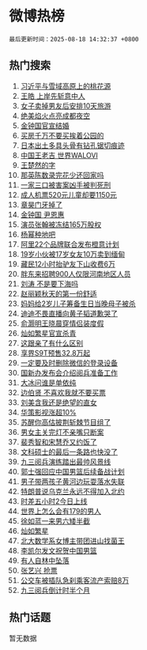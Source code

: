 # 微博热榜

`最后更新时间：2025-08-18 14:32:37 +0800`

## 热门搜索

1. [习近平与雪域高原上的桃花源](https://m.weibo.cn/search?containerid=100103type%3D1%26t%3D10%26q%3D%23%E4%B9%A0%E8%BF%91%E5%B9%B3%E4%B8%8E%E9%9B%AA%E5%9F%9F%E9%AB%98%E5%8E%9F%E4%B8%8A%E7%9A%84%E6%A1%83%E8%8A%B1%E6%BA%90%23&stream_entry_id=51&isnewpage=1&extparam=seat%3D1%26q%3D%2523%25E4%25B9%25A0%25E8%25BF%2591%25E5%25B9%25B3%25E4%25B8%258E%25E9%259B%25AA%25E5%259F%259F%25E9%25AB%2598%25E5%258E%259F%25E4%25B8%258A%25E7%259A%2584%25E6%25A1%2583%25E8%258A%25B1%25E6%25BA%2590%2523%26filter_type%3Drealtimehot%26stream_entry_id%3D51%26pos%3D0%26dgr%3D0%26c_type%3D51%26cate%3D10103%26display_time%3D1755498756%26pre_seqid%3D17554987562650577986139)
1. [王皓 上岸先斩意中人](https://m.weibo.cn/search?containerid=100103type%3D1%26t%3D10%26q%3D%E7%8E%8B%E7%9A%93+%E4%B8%8A%E5%B2%B8%E5%85%88%E6%96%A9%E6%84%8F%E4%B8%AD%E4%BA%BA&stream_entry_id=31&isnewpage=1&extparam=seat%3D1%26flag%3D1%26lcate%3D5001%26realpos%3D1%26band_rank%3D1%26q%3D%25E7%258E%258B%25E7%259A%2593%2520%25E4%25B8%258A%25E5%25B2%25B8%25E5%2585%2588%25E6%2596%25A9%25E6%2584%258F%25E4%25B8%25AD%25E4%25BA%25BA%26filter_type%3Drealtimehot%26c_type%3D31%26pos%3D0%26dgr%3D0%26stream_entry_id%3D31%26cate%3D5001%26display_time%3D1755498756%26pre_seqid%3D17554987562650577986139)
1. [女子卖掉男友后安排10天旅游](https://m.weibo.cn/search?containerid=100103type%3D1%26t%3D10%26q%3D%23%E5%A5%B3%E5%AD%90%E5%8D%96%E6%8E%89%E7%94%B7%E5%8F%8B%E5%90%8E%E5%AE%89%E6%8E%9210%E5%A4%A9%E6%97%85%E6%B8%B8%23&stream_entry_id=31&isnewpage=1&extparam=seat%3D1%26flag%3D2%26lcate%3D5001%26realpos%3D2%26band_rank%3D2%26q%3D%2523%25E5%25A5%25B3%25E5%25AD%2590%25E5%258D%2596%25E6%258E%2589%25E7%2594%25B7%25E5%258F%258B%25E5%2590%258E%25E5%25AE%2589%25E6%258E%259210%25E5%25A4%25A9%25E6%2597%2585%25E6%25B8%25B8%2523%26filter_type%3Drealtimehot%26c_type%3D31%26pos%3D1%26dgr%3D0%26stream_entry_id%3D31%26cate%3D5001%26display_time%3D1755498756%26pre_seqid%3D17554987562650577986139)
1. [绝美焰火点亮成都夜空](https://m.weibo.cn/search?containerid=100103type%3D1%26t%3D10%26q%3D%23%E7%BB%9D%E7%BE%8E%E7%84%B0%E7%81%AB%E7%82%B9%E4%BA%AE%E6%88%90%E9%83%BD%E5%A4%9C%E7%A9%BA%23&stream_entry_id=31&isnewpage=1&extparam=seat%3D1%26flag%3D0%26lcate%3D5001%26realpos%3D3%26band_rank%3D3%26q%3D%2523%25E7%25BB%259D%25E7%25BE%258E%25E7%2584%25B0%25E7%2581%25AB%25E7%2582%25B9%25E4%25BA%25AE%25E6%2588%2590%25E9%2583%25BD%25E5%25A4%259C%25E7%25A9%25BA%2523%26filter_type%3Drealtimehot%26c_type%3D31%26pos%3D2%26dgr%3D0%26stream_entry_id%3D31%26cate%3D5001%26display_time%3D1755498756%26pre_seqid%3D17554987562650577986139)
1. [金钟国官宣结婚](https://m.weibo.cn/search?containerid=100103type%3D1%26t%3D10%26q%3D%23%E9%87%91%E9%92%9F%E5%9B%BD%E5%AE%98%E5%AE%A3%E7%BB%93%E5%A9%9A%23&stream_entry_id=31&isnewpage=1&extparam=seat%3D1%26flag%3D16%26lcate%3D5001%26realpos%3D4%26band_rank%3D4%26q%3D%2523%25E9%2587%2591%25E9%2592%259F%25E5%259B%25BD%25E5%25AE%2598%25E5%25AE%25A3%25E7%25BB%2593%25E5%25A9%259A%2523%26filter_type%3Drealtimehot%26c_type%3D31%26pos%3D3%26dgr%3D0%26stream_entry_id%3D31%26cate%3D5001%26display_time%3D1755498756%26pre_seqid%3D17554987562650577986139)
1. [买房千万不要买挨着公园的](https://m.weibo.cn/search?containerid=100103type%3D1%26t%3D10%26q%3D%E4%B9%B0%E6%88%BF%E5%8D%83%E4%B8%87%E4%B8%8D%E8%A6%81%E4%B9%B0%E6%8C%A8%E7%9D%80%E5%85%AC%E5%9B%AD%E7%9A%84&stream_entry_id=31&isnewpage=1&extparam=seat%3D1%26flag%3D2%26lcate%3D5001%26realpos%3D5%26band_rank%3D5%26q%3D%25E4%25B9%25B0%25E6%2588%25BF%25E5%258D%2583%25E4%25B8%2587%25E4%25B8%258D%25E8%25A6%2581%25E4%25B9%25B0%25E6%258C%25A8%25E7%259D%2580%25E5%2585%25AC%25E5%259B%25AD%25E7%259A%2584%26filter_type%3Drealtimehot%26c_type%3D31%26pos%3D4%26dgr%3D0%26stream_entry_id%3D31%26cate%3D5001%26display_time%3D1755498756%26pre_seqid%3D17554987562650577986139)
1. [日本出土多具头骨有钻孔锯切痕迹](https://m.weibo.cn/search?containerid=100103type%3D1%26t%3D10%26q%3D%23%E6%97%A5%E6%9C%AC%E5%87%BA%E5%9C%9F%E5%A4%9A%E5%85%B7%E5%A4%B4%E9%AA%A8%E6%9C%89%E9%92%BB%E5%AD%94%E9%94%AF%E5%88%87%E7%97%95%E8%BF%B9%23&stream_entry_id=31&isnewpage=1&extparam=seat%3D1%26flag%3D1%26lcate%3D5001%26realpos%3D6%26band_rank%3D6%26q%3D%2523%25E6%2597%25A5%25E6%259C%25AC%25E5%2587%25BA%25E5%259C%259F%25E5%25A4%259A%25E5%2585%25B7%25E5%25A4%25B4%25E9%25AA%25A8%25E6%259C%2589%25E9%2592%25BB%25E5%25AD%2594%25E9%2594%25AF%25E5%2588%2587%25E7%2597%2595%25E8%25BF%25B9%2523%26filter_type%3Drealtimehot%26c_type%3D31%26pos%3D5%26dgr%3D0%26stream_entry_id%3D31%26cate%3D5001%26display_time%3D1755498756%26pre_seqid%3D17554987562650577986139)
1. [中国王老吉 世界WALOVI](https://m.weibo.cn/search?containerid=100103type%3D1%26t%3D296%26q%3D%23%E6%B2%B7%E9%92%B8%E7%BD%94%E5%B4%82%E5%8F%BD%23&hide_search_bar=1&replace_title=+)
1. [王楚然的字](https://m.weibo.cn/search?containerid=100103type%3D1%26t%3D10%26q%3D%23%E7%8E%8B%E6%A5%9A%E7%84%B6%E7%9A%84%E5%AD%97%23&stream_entry_id=31&isnewpage=1&extparam=seat%3D1%26flag%3D1%26lcate%3D5001%26realpos%3D7%26band_rank%3D7%26q%3D%2523%25E7%258E%258B%25E6%25A5%259A%25E7%2584%25B6%25E7%259A%2584%25E5%25AD%2597%2523%26filter_type%3Drealtimehot%26c_type%3D31%26pos%3D7%26dgr%3D0%26stream_entry_id%3D31%26cate%3D5001%26display_time%3D1755498756%26pre_seqid%3D17554987562650577986139)
1. [那英陈数录完花少还回家吗](https://m.weibo.cn/search?containerid=100103type%3D1%26t%3D10%26q%3D%E9%82%A3%E8%8B%B1%E9%99%88%E6%95%B0%E5%BD%95%E5%AE%8C%E8%8A%B1%E5%B0%91%E8%BF%98%E5%9B%9E%E5%AE%B6%E5%90%97&stream_entry_id=31&isnewpage=1&extparam=seat%3D1%26flag%3D1%26lcate%3D5001%26realpos%3D8%26band_rank%3D8%26q%3D%25E9%2582%25A3%25E8%258B%25B1%25E9%2599%2588%25E6%2595%25B0%25E5%25BD%2595%25E5%25AE%258C%25E8%258A%25B1%25E5%25B0%2591%25E8%25BF%2598%25E5%259B%259E%25E5%25AE%25B6%25E5%2590%2597%26filter_type%3Drealtimehot%26c_type%3D31%26pos%3D8%26dgr%3D0%26stream_entry_id%3D31%26cate%3D5001%26display_time%3D1755498756%26pre_seqid%3D17554987562650577986139)
1. [一家三口被害案凶手被判死刑](https://m.weibo.cn/search?containerid=100103type%3D1%26t%3D10%26q%3D%23%E4%B8%80%E5%AE%B6%E4%B8%89%E5%8F%A3%E8%A2%AB%E5%AE%B3%E6%A1%88%E5%87%B6%E6%89%8B%E8%A2%AB%E5%88%A4%E6%AD%BB%E5%88%91%23&stream_entry_id=31&isnewpage=1&extparam=seat%3D1%26flag%3D1%26lcate%3D5001%26realpos%3D9%26band_rank%3D9%26q%3D%2523%25E4%25B8%2580%25E5%25AE%25B6%25E4%25B8%2589%25E5%258F%25A3%25E8%25A2%25AB%25E5%25AE%25B3%25E6%25A1%2588%25E5%2587%25B6%25E6%2589%258B%25E8%25A2%25AB%25E5%2588%25A4%25E6%25AD%25BB%25E5%2588%2591%2523%26filter_type%3Drealtimehot%26c_type%3D31%26pos%3D9%26dgr%3D0%26stream_entry_id%3D31%26cate%3D5001%26display_time%3D1755498756%26pre_seqid%3D17554987562650577986139)
1. [成人机票520元儿童却要1150元](https://m.weibo.cn/search?containerid=100103type%3D1%26t%3D10%26q%3D%23%E6%88%90%E4%BA%BA%E6%9C%BA%E7%A5%A8520%E5%85%83%E5%84%BF%E7%AB%A5%E5%8D%B4%E8%A6%811150%E5%85%83%23&stream_entry_id=31&isnewpage=1&extparam=seat%3D1%26flag%3D0%26lcate%3D5001%26realpos%3D10%26band_rank%3D10%26q%3D%2523%25E6%2588%2590%25E4%25BA%25BA%25E6%259C%25BA%25E7%25A5%25A8520%25E5%2585%2583%25E5%2584%25BF%25E7%25AB%25A5%25E5%258D%25B4%25E8%25A6%25811150%25E5%2585%2583%2523%26filter_type%3Drealtimehot%26c_type%3D31%26pos%3D10%26dgr%3D0%26stream_entry_id%3D31%26cate%3D5001%26display_time%3D1755498756%26pre_seqid%3D17554987562650577986139)
1. [章昊门牙掉了](https://m.weibo.cn/search?containerid=100103type%3D1%26t%3D10%26q%3D%23%E7%AB%A0%E6%98%8A%E9%97%A8%E7%89%99%E6%8E%89%E4%BA%86%23&stream_entry_id=31&isnewpage=1&extparam=seat%3D1%26flag%3D1%26lcate%3D5001%26realpos%3D11%26band_rank%3D11%26q%3D%2523%25E7%25AB%25A0%25E6%2598%258A%25E9%2597%25A8%25E7%2589%2599%25E6%258E%2589%25E4%25BA%2586%2523%26filter_type%3Drealtimehot%26c_type%3D31%26pos%3D11%26dgr%3D0%26stream_entry_id%3D31%26cate%3D5001%26display_time%3D1755498756%26pre_seqid%3D17554987562650577986139)
1. [金钟国 尹恩惠](https://m.weibo.cn/search?containerid=100103type%3D1%26t%3D10%26q%3D%E9%87%91%E9%92%9F%E5%9B%BD+%E5%B0%B9%E6%81%A9%E6%83%A0&stream_entry_id=31&isnewpage=1&extparam=seat%3D1%26flag%3D1%26lcate%3D5001%26realpos%3D12%26band_rank%3D12%26q%3D%25E9%2587%2591%25E9%2592%259F%25E5%259B%25BD%2520%25E5%25B0%25B9%25E6%2581%25A9%25E6%2583%25A0%26filter_type%3Drealtimehot%26c_type%3D31%26pos%3D12%26dgr%3D0%26stream_entry_id%3D31%26cate%3D5001%26display_time%3D1755498756%26pre_seqid%3D17554987562650577986139)
1. [演员张翰被冻结165万股权](https://m.weibo.cn/search?containerid=100103type%3D1%26t%3D10%26q%3D%23%E6%BC%94%E5%91%98%E5%BC%A0%E7%BF%B0%E8%A2%AB%E5%86%BB%E7%BB%93165%E4%B8%87%E8%82%A1%E6%9D%83%23&stream_entry_id=31&isnewpage=1&extparam=seat%3D1%26flag%3D2%26lcate%3D5001%26realpos%3D13%26band_rank%3D13%26q%3D%2523%25E6%25BC%2594%25E5%2591%2598%25E5%25BC%25A0%25E7%25BF%25B0%25E8%25A2%25AB%25E5%2586%25BB%25E7%25BB%2593165%25E4%25B8%2587%25E8%2582%25A1%25E6%259D%2583%2523%26filter_type%3Drealtimehot%26c_type%3D31%26pos%3D13%26dgr%3D0%26stream_entry_id%3D31%26cate%3D5001%26display_time%3D1755498756%26pre_seqid%3D17554987562650577986139)
1. [杨幂种地吧](https://m.weibo.cn/search?containerid=100103type%3D1%26t%3D10%26q%3D%23%E6%9D%A8%E5%B9%82%E7%A7%8D%E5%9C%B0%E5%90%A7%23&stream_entry_id=31&isnewpage=1&extparam=seat%3D1%26flag%3D0%26lcate%3D5001%26realpos%3D14%26band_rank%3D14%26q%3D%2523%25E6%259D%25A8%25E5%25B9%2582%25E7%25A7%258D%25E5%259C%25B0%25E5%2590%25A7%2523%26filter_type%3Drealtimehot%26c_type%3D31%26pos%3D14%26dgr%3D0%26stream_entry_id%3D31%26cate%3D5001%26display_time%3D1755498756%26pre_seqid%3D17554987562650577986139)
1. [阿里22个品牌联合发布橙意计划](https://m.weibo.cn/search?containerid=100103type%3D1%26t%3D10%26q%3D%23%E9%98%BF%E9%87%8C22%E4%B8%AA%E5%93%81%E7%89%8C%E8%81%94%E5%90%88%E5%8F%91%E5%B8%83%E6%A9%99%E6%84%8F%E8%AE%A1%E5%88%92%23&stream_entry_id=31&isnewpage=1&extparam=seat%3D1%26flag%3D1%26lcate%3D5001%26realpos%3D15%26band_rank%3D15%26q%3D%2523%25E9%2598%25BF%25E9%2587%258C22%25E4%25B8%25AA%25E5%2593%2581%25E7%2589%258C%25E8%2581%2594%25E5%2590%2588%25E5%258F%2591%25E5%25B8%2583%25E6%25A9%2599%25E6%2584%258F%25E8%25AE%25A1%25E5%2588%2592%2523%26adid%3D297264%26filter_type%3Drealtimehot%26c_type%3D31%26pos%3D15%26dgr%3D0%26stream_entry_id%3D31%26cate%3D5001%26display_time%3D1755498756%26pre_seqid%3D17554987562650577986139)
1. [19岁小伙被17岁女友10万卖到缅甸](https://m.weibo.cn/search?containerid=100103type%3D1%26t%3D10%26q%3D%2319%E5%B2%81%E5%B0%8F%E4%BC%99%E8%A2%AB17%E5%B2%81%E5%A5%B3%E5%8F%8B10%E4%B8%87%E5%8D%96%E5%88%B0%E7%BC%85%E7%94%B8%23&stream_entry_id=31&isnewpage=1&extparam=seat%3D1%26flag%3D0%26lcate%3D5001%26realpos%3D16%26band_rank%3D16%26q%3D%252319%25E5%25B2%2581%25E5%25B0%258F%25E4%25BC%2599%25E8%25A2%25AB17%25E5%25B2%2581%25E5%25A5%25B3%25E5%258F%258B10%25E4%25B8%2587%25E5%258D%2596%25E5%2588%25B0%25E7%25BC%2585%25E7%2594%25B8%2523%26filter_type%3Drealtimehot%26c_type%3D31%26pos%3D16%26dgr%3D0%26stream_entry_id%3D31%26cate%3D5001%26display_time%3D1755498756%26pre_seqid%3D17554987562650577986139)
1. [藏民12小时抬驴友下山收费6万](https://m.weibo.cn/search?containerid=100103type%3D1%26t%3D10%26q%3D%E8%97%8F%E6%B0%9112%E5%B0%8F%E6%97%B6%E6%8A%AC%E9%A9%B4%E5%8F%8B%E4%B8%8B%E5%B1%B1%E6%94%B6%E8%B4%B96%E4%B8%87&stream_entry_id=31&isnewpage=1&extparam=seat%3D1%26flag%3D0%26lcate%3D5001%26realpos%3D17%26band_rank%3D17%26q%3D%25E8%2597%258F%25E6%25B0%259112%25E5%25B0%258F%25E6%2597%25B6%25E6%258A%25AC%25E9%25A9%25B4%25E5%258F%258B%25E4%25B8%258B%25E5%25B1%25B1%25E6%2594%25B6%25E8%25B4%25B96%25E4%25B8%2587%26filter_type%3Drealtimehot%26c_type%3D31%26pos%3D17%26dgr%3D0%26stream_entry_id%3D31%26cate%3D5001%26display_time%3D1755498756%26pre_seqid%3D17554987562650577986139)
1. [胖东来招聘900人仅限河南地区人员](https://m.weibo.cn/search?containerid=100103type%3D1%26t%3D10%26q%3D%23%E8%83%96%E4%B8%9C%E6%9D%A5%E6%8B%9B%E8%81%98900%E4%BA%BA%E4%BB%85%E9%99%90%E6%B2%B3%E5%8D%97%E5%9C%B0%E5%8C%BA%E4%BA%BA%E5%91%98%23&stream_entry_id=31&isnewpage=1&extparam=seat%3D1%26flag%3D0%26lcate%3D5001%26realpos%3D18%26band_rank%3D18%26q%3D%2523%25E8%2583%2596%25E4%25B8%259C%25E6%259D%25A5%25E6%258B%259B%25E8%2581%2598900%25E4%25BA%25BA%25E4%25BB%2585%25E9%2599%2590%25E6%25B2%25B3%25E5%258D%2597%25E5%259C%25B0%25E5%258C%25BA%25E4%25BA%25BA%25E5%2591%2598%2523%26filter_type%3Drealtimehot%26c_type%3D31%26pos%3D18%26dgr%3D0%26stream_entry_id%3D31%26cate%3D5001%26display_time%3D1755498756%26pre_seqid%3D17554987562650577986139)
1. [刘涛 不是要下海吗](https://m.weibo.cn/search?containerid=100103type%3D1%26t%3D10%26q%3D%E5%88%98%E6%B6%9B+%E4%B8%8D%E6%98%AF%E8%A6%81%E4%B8%8B%E6%B5%B7%E5%90%97&stream_entry_id=31&isnewpage=1&extparam=seat%3D1%26flag%3D2%26lcate%3D5001%26realpos%3D19%26band_rank%3D19%26q%3D%25E5%2588%2598%25E6%25B6%259B%2520%25E4%25B8%258D%25E6%2598%25AF%25E8%25A6%2581%25E4%25B8%258B%25E6%25B5%25B7%25E5%2590%2597%26filter_type%3Drealtimehot%26c_type%3D31%26pos%3D19%26dgr%3D0%26stream_entry_id%3D31%26cate%3D5001%26display_time%3D1755498756%26pre_seqid%3D17554987562650577986139)
1. [赵丽颖秋天的第一份舒适](https://m.weibo.cn/search?containerid=100103type%3D1%26t%3D10%26q%3D%23%E8%B5%B5%E4%B8%BD%E9%A2%96%E7%A7%8B%E5%A4%A9%E7%9A%84%E7%AC%AC%E4%B8%80%E4%BB%BD%E8%88%92%E9%80%82%23&stream_entry_id=31&isnewpage=1&extparam=seat%3D1%26flag%3D1%26lcate%3D5001%26realpos%3D20%26band_rank%3D20%26q%3D%2523%25E8%25B5%25B5%25E4%25B8%25BD%25E9%25A2%2596%25E7%25A7%258B%25E5%25A4%25A9%25E7%259A%2584%25E7%25AC%25AC%25E4%25B8%2580%25E4%25BB%25BD%25E8%2588%2592%25E9%2580%2582%2523%26filter_type%3Drealtimehot%26c_type%3D31%26pos%3D20%26dgr%3D0%26stream_entry_id%3D31%26cate%3D5001%26display_time%3D1755498756%26pre_seqid%3D17554987562650577986139)
1. [妈妈给2岁儿子筹备生日当晚母子被杀](https://m.weibo.cn/search?containerid=100103type%3D1%26t%3D10%26q%3D%23%E5%A6%88%E5%A6%88%E7%BB%992%E5%B2%81%E5%84%BF%E5%AD%90%E7%AD%B9%E5%A4%87%E7%94%9F%E6%97%A5%E5%BD%93%E6%99%9A%E6%AF%8D%E5%AD%90%E8%A2%AB%E6%9D%80%23&stream_entry_id=31&isnewpage=1&extparam=seat%3D1%26flag%3D0%26lcate%3D5001%26realpos%3D21%26band_rank%3D21%26q%3D%2523%25E5%25A6%2588%25E5%25A6%2588%25E7%25BB%25992%25E5%25B2%2581%25E5%2584%25BF%25E5%25AD%2590%25E7%25AD%25B9%25E5%25A4%2587%25E7%2594%259F%25E6%2597%25A5%25E5%25BD%2593%25E6%2599%259A%25E6%25AF%258D%25E5%25AD%2590%25E8%25A2%25AB%25E6%259D%2580%2523%26filter_type%3Drealtimehot%26c_type%3D31%26pos%3D21%26dgr%3D0%26stream_entry_id%3D31%26cate%3D5001%26display_time%3D1755498756%26pre_seqid%3D17554987562650577986139)
1. [迪迪不畏直播向黄子韬道歉哭了](https://m.weibo.cn/search?containerid=100103type%3D1%26t%3D10%26q%3D%E8%BF%AA%E8%BF%AA%E4%B8%8D%E7%95%8F%E7%9B%B4%E6%92%AD%E5%90%91%E9%BB%84%E5%AD%90%E9%9F%AC%E9%81%93%E6%AD%89%E5%93%AD%E4%BA%86&stream_entry_id=31&isnewpage=1&extparam=seat%3D1%26flag%3D0%26lcate%3D5001%26realpos%3D22%26band_rank%3D22%26q%3D%25E8%25BF%25AA%25E8%25BF%25AA%25E4%25B8%258D%25E7%2595%258F%25E7%259B%25B4%25E6%2592%25AD%25E5%2590%2591%25E9%25BB%2584%25E5%25AD%2590%25E9%259F%25AC%25E9%2581%2593%25E6%25AD%2589%25E5%2593%25AD%25E4%25BA%2586%26filter_type%3Drealtimehot%26c_type%3D31%26pos%3D22%26dgr%3D0%26stream_entry_id%3D31%26cate%3D5001%26display_time%3D1755498756%26pre_seqid%3D17554987562650577986139)
1. [俞灏明王晓晨穿情侣装度假](https://m.weibo.cn/search?containerid=100103type%3D1%26t%3D10%26q%3D%23%E4%BF%9E%E7%81%8F%E6%98%8E%E7%8E%8B%E6%99%93%E6%99%A8%E7%A9%BF%E6%83%85%E4%BE%A3%E8%A3%85%E5%BA%A6%E5%81%87%23&stream_entry_id=31&isnewpage=1&extparam=seat%3D1%26flag%3D1%26lcate%3D5001%26realpos%3D23%26band_rank%3D23%26q%3D%2523%25E4%25BF%259E%25E7%2581%258F%25E6%2598%258E%25E7%258E%258B%25E6%2599%2593%25E6%2599%25A8%25E7%25A9%25BF%25E6%2583%2585%25E4%25BE%25A3%25E8%25A3%2585%25E5%25BA%25A6%25E5%2581%2587%2523%26filter_type%3Drealtimehot%26c_type%3D31%26pos%3D23%26dgr%3D0%26stream_entry_id%3D31%26cate%3D5001%26display_time%3D1755498756%26pre_seqid%3D17554987562650577986139)
1. [灿如繁星官宣杀青](https://m.weibo.cn/search?containerid=100103type%3D1%26t%3D10%26q%3D%23%E7%81%BF%E5%A6%82%E7%B9%81%E6%98%9F%E5%AE%98%E5%AE%A3%E6%9D%80%E9%9D%92%23&stream_entry_id=31&isnewpage=1&extparam=seat%3D1%26flag%3D1%26lcate%3D5001%26realpos%3D24%26band_rank%3D24%26q%3D%2523%25E7%2581%25BF%25E5%25A6%2582%25E7%25B9%2581%25E6%2598%259F%25E5%25AE%2598%25E5%25AE%25A3%25E6%259D%2580%25E9%259D%2592%2523%26filter_type%3Drealtimehot%26c_type%3D31%26pos%3D24%26dgr%3D0%26stream_entry_id%3D31%26cate%3D5001%26display_time%3D1755498756%26pre_seqid%3D17554987562650577986139)
1. [这跟亲了有什么区别](https://m.weibo.cn/search?containerid=100103type%3D1%26t%3D10%26q%3D%E8%BF%99%E8%B7%9F%E4%BA%B2%E4%BA%86%E6%9C%89%E4%BB%80%E4%B9%88%E5%8C%BA%E5%88%AB&stream_entry_id=31&isnewpage=1&extparam=seat%3D1%26flag%3D1%26lcate%3D5001%26realpos%3D25%26band_rank%3D25%26q%3D%25E8%25BF%2599%25E8%25B7%259F%25E4%25BA%25B2%25E4%25BA%2586%25E6%259C%2589%25E4%25BB%2580%25E4%25B9%2588%25E5%258C%25BA%25E5%2588%25AB%26filter_type%3Drealtimehot%26c_type%3D31%26pos%3D25%26dgr%3D0%26stream_entry_id%3D31%26cate%3D5001%26display_time%3D1755498756%26pre_seqid%3D17554987562650577986139)
1. [享界S9T预售32.8万起](https://m.weibo.cn/search?containerid=100103type%3D1%26t%3D10%26q%3D%23%E4%BA%AB%E7%95%8CS9T%E9%A2%84%E5%94%AE32.8%E4%B8%87%E8%B5%B7%23&stream_entry_id=31&isnewpage=1&extparam=seat%3D1%26flag%3D1%26lcate%3D5001%26realpos%3D26%26band_rank%3D26%26q%3D%2523%25E4%25BA%25AB%25E7%2595%258CS9T%25E9%25A2%2584%25E5%2594%25AE32.8%25E4%25B8%2587%25E8%25B5%25B7%2523%26filter_type%3Drealtimehot%26c_type%3D31%26pos%3D26%26dgr%3D0%26stream_entry_id%3D31%26cate%3D5001%26display_time%3D1755498756%26pre_seqid%3D17554987562650577986139)
1. [一定要及时删除微信的登录设备](https://m.weibo.cn/search?containerid=100103type%3D1%26t%3D10%26q%3D%E4%B8%80%E5%AE%9A%E8%A6%81%E5%8F%8A%E6%97%B6%E5%88%A0%E9%99%A4%E5%BE%AE%E4%BF%A1%E7%9A%84%E7%99%BB%E5%BD%95%E8%AE%BE%E5%A4%87&stream_entry_id=31&isnewpage=1&extparam=seat%3D1%26flag%3D0%26lcate%3D5001%26realpos%3D27%26band_rank%3D27%26q%3D%25E4%25B8%2580%25E5%25AE%259A%25E8%25A6%2581%25E5%258F%258A%25E6%2597%25B6%25E5%2588%25A0%25E9%2599%25A4%25E5%25BE%25AE%25E4%25BF%25A1%25E7%259A%2584%25E7%2599%25BB%25E5%25BD%2595%25E8%25AE%25BE%25E5%25A4%2587%26filter_type%3Drealtimehot%26c_type%3D31%26pos%3D27%26dgr%3D0%26stream_entry_id%3D31%26cate%3D5001%26display_time%3D1755498756%26pre_seqid%3D17554987562650577986139)
1. [国新办发布会介绍阅兵准备工作](https://m.weibo.cn/search?containerid=100103type%3D1%26t%3D10%26q%3D%23%E5%9B%BD%E6%96%B0%E5%8A%9E%E5%8F%91%E5%B8%83%E4%BC%9A%E4%BB%8B%E7%BB%8D%E9%98%85%E5%85%B5%E5%87%86%E5%A4%87%E5%B7%A5%E4%BD%9C%23&stream_entry_id=31&isnewpage=1&extparam=seat%3D1%26flag%3D1%26lcate%3D5001%26realpos%3D28%26band_rank%3D28%26q%3D%2523%25E5%259B%25BD%25E6%2596%25B0%25E5%258A%259E%25E5%258F%2591%25E5%25B8%2583%25E4%25BC%259A%25E4%25BB%258B%25E7%25BB%258D%25E9%2598%2585%25E5%2585%25B5%25E5%2587%2586%25E5%25A4%2587%25E5%25B7%25A5%25E4%25BD%259C%2523%26filter_type%3Drealtimehot%26c_type%3D31%26pos%3D28%26dgr%3D0%26stream_entry_id%3D31%26cate%3D5001%26display_time%3D1755498756%26pre_seqid%3D17554987562650577986139)
1. [大冰问谁是单依纯](https://m.weibo.cn/search?containerid=100103type%3D1%26t%3D10%26q%3D%E5%A4%A7%E5%86%B0%E9%97%AE%E8%B0%81%E6%98%AF%E5%8D%95%E4%BE%9D%E7%BA%AF&stream_entry_id=31&isnewpage=1&extparam=seat%3D1%26flag%3D0%26lcate%3D5001%26realpos%3D29%26band_rank%3D29%26q%3D%25E5%25A4%25A7%25E5%2586%25B0%25E9%2597%25AE%25E8%25B0%2581%25E6%2598%25AF%25E5%258D%2595%25E4%25BE%259D%25E7%25BA%25AF%26filter_type%3Drealtimehot%26c_type%3D31%26pos%3D29%26dgr%3D0%26stream_entry_id%3D31%26cate%3D5001%26display_time%3D1755498756%26pre_seqid%3D17554987562650577986139)
1. [边伯贤 不喜欢我就不要买票](https://m.weibo.cn/search?containerid=100103type%3D1%26t%3D10%26q%3D%E8%BE%B9%E4%BC%AF%E8%B4%A4+%E4%B8%8D%E5%96%9C%E6%AC%A2%E6%88%91%E5%B0%B1%E4%B8%8D%E8%A6%81%E4%B9%B0%E7%A5%A8&stream_entry_id=31&isnewpage=1&extparam=seat%3D1%26flag%3D1%26lcate%3D5001%26realpos%3D30%26band_rank%3D30%26q%3D%25E8%25BE%25B9%25E4%25BC%25AF%25E8%25B4%25A4%2520%25E4%25B8%258D%25E5%2596%259C%25E6%25AC%25A2%25E6%2588%2591%25E5%25B0%25B1%25E4%25B8%258D%25E8%25A6%2581%25E4%25B9%25B0%25E7%25A5%25A8%26filter_type%3Drealtimehot%26c_type%3D31%26pos%3D30%26dgr%3D0%26stream_entry_id%3D31%26cate%3D5001%26display_time%3D1755498756%26pre_seqid%3D17554987562650577986139)
1. [刘美含我还是绝望的直女](https://m.weibo.cn/search?containerid=100103type%3D1%26t%3D10%26q%3D%23%E5%88%98%E7%BE%8E%E5%90%AB%E6%88%91%E8%BF%98%E6%98%AF%E7%BB%9D%E6%9C%9B%E7%9A%84%E7%9B%B4%E5%A5%B3%23&stream_entry_id=31&isnewpage=1&extparam=seat%3D1%26flag%3D1%26lcate%3D5001%26realpos%3D31%26band_rank%3D31%26q%3D%2523%25E5%2588%2598%25E7%25BE%258E%25E5%2590%25AB%25E6%2588%2591%25E8%25BF%2598%25E6%2598%25AF%25E7%25BB%259D%25E6%259C%259B%25E7%259A%2584%25E7%259B%25B4%25E5%25A5%25B3%2523%26filter_type%3Drealtimehot%26c_type%3D31%26pos%3D31%26dgr%3D0%26stream_entry_id%3D31%26cate%3D5001%26display_time%3D1755498756%26pre_seqid%3D17554987562650577986139)
1. [华策影视涨超10%](https://m.weibo.cn/search?containerid=100103type%3D1%26t%3D10%26q%3D%23%E5%8D%8E%E7%AD%96%E5%BD%B1%E8%A7%86%E6%B6%A8%E8%B6%8510%25%23&stream_entry_id=31&isnewpage=1&extparam=seat%3D1%26flag%3D1%26lcate%3D5001%26realpos%3D32%26band_rank%3D32%26q%3D%2523%25E5%258D%258E%25E7%25AD%2596%25E5%25BD%25B1%25E8%25A7%2586%25E6%25B6%25A8%25E8%25B6%258510%2525%2523%26filter_type%3Drealtimehot%26c_type%3D31%26pos%3D32%26dgr%3D0%26stream_entry_id%3D31%26cate%3D5001%26display_time%3D1755498756%26pre_seqid%3D17554987562650577986139)
1. [苏醒你高估披荆斩棘节目组了](https://m.weibo.cn/search?containerid=100103type%3D1%26t%3D10%26q%3D%E8%8B%8F%E9%86%92%E4%BD%A0%E9%AB%98%E4%BC%B0%E6%8A%AB%E8%8D%86%E6%96%A9%E6%A3%98%E8%8A%82%E7%9B%AE%E7%BB%84%E4%BA%86&stream_entry_id=31&isnewpage=1&extparam=seat%3D1%26flag%3D1%26lcate%3D5001%26realpos%3D33%26band_rank%3D33%26q%3D%25E8%258B%258F%25E9%2586%2592%25E4%25BD%25A0%25E9%25AB%2598%25E4%25BC%25B0%25E6%258A%25AB%25E8%258D%2586%25E6%2596%25A9%25E6%25A3%2598%25E8%258A%2582%25E7%259B%25AE%25E7%25BB%2584%25E4%25BA%2586%26filter_type%3Drealtimehot%26c_type%3D31%26pos%3D33%26dgr%3D0%26stream_entry_id%3D31%26cate%3D5001%26display_time%3D1755498756%26pre_seqid%3D17554987562650577986139)
1. [男女主关完灯不亲嘴只断案](https://m.weibo.cn/search?containerid=100103type%3D1%26t%3D10%26q%3D%E7%94%B7%E5%A5%B3%E4%B8%BB%E5%85%B3%E5%AE%8C%E7%81%AF%E4%B8%8D%E4%BA%B2%E5%98%B4%E5%8F%AA%E6%96%AD%E6%A1%88&stream_entry_id=31&isnewpage=1&extparam=seat%3D1%26flag%3D1%26lcate%3D5001%26realpos%3D34%26band_rank%3D34%26q%3D%25E7%2594%25B7%25E5%25A5%25B3%25E4%25B8%25BB%25E5%2585%25B3%25E5%25AE%258C%25E7%2581%25AF%25E4%25B8%258D%25E4%25BA%25B2%25E5%2598%25B4%25E5%258F%25AA%25E6%2596%25AD%25E6%25A1%2588%26filter_type%3Drealtimehot%26c_type%3D31%26pos%3D34%26dgr%3D0%26stream_entry_id%3D31%26cate%3D5001%26display_time%3D1755498756%26pre_seqid%3D17554987562650577986139)
1. [裴秀智和宋慧乔又约饭了](https://m.weibo.cn/search?containerid=100103type%3D1%26t%3D10%26q%3D%23%E8%A3%B4%E7%A7%80%E6%99%BA%E5%92%8C%E5%AE%8B%E6%85%A7%E4%B9%94%E5%8F%88%E7%BA%A6%E9%A5%AD%E4%BA%86%23&stream_entry_id=31&isnewpage=1&extparam=seat%3D1%26flag%3D1%26lcate%3D5001%26realpos%3D35%26band_rank%3D35%26q%3D%2523%25E8%25A3%25B4%25E7%25A7%2580%25E6%2599%25BA%25E5%2592%258C%25E5%25AE%258B%25E6%2585%25A7%25E4%25B9%2594%25E5%258F%2588%25E7%25BA%25A6%25E9%25A5%25AD%25E4%25BA%2586%2523%26filter_type%3Drealtimehot%26c_type%3D31%26pos%3D35%26dgr%3D0%26stream_entry_id%3D31%26cate%3D5001%26display_time%3D1755498756%26pre_seqid%3D17554987562650577986139)
1. [文科硕士的最后一条路也快没了](https://m.weibo.cn/search?containerid=100103type%3D1%26t%3D10%26q%3D%23%E6%96%87%E7%A7%91%E7%A1%95%E5%A3%AB%E7%9A%84%E6%9C%80%E5%90%8E%E4%B8%80%E6%9D%A1%E8%B7%AF%E4%B9%9F%E5%BF%AB%E6%B2%A1%E4%BA%86%23&stream_entry_id=31&isnewpage=1&extparam=seat%3D1%26flag%3D0%26lcate%3D5001%26realpos%3D36%26band_rank%3D36%26q%3D%2523%25E6%2596%2587%25E7%25A7%2591%25E7%25A1%2595%25E5%25A3%25AB%25E7%259A%2584%25E6%259C%2580%25E5%2590%258E%25E4%25B8%2580%25E6%259D%25A1%25E8%25B7%25AF%25E4%25B9%259F%25E5%25BF%25AB%25E6%25B2%25A1%25E4%25BA%2586%2523%26filter_type%3Drealtimehot%26c_type%3D31%26pos%3D36%26dgr%3D0%26stream_entry_id%3D31%26cate%3D5001%26display_time%3D1755498756%26pre_seqid%3D17554987562650577986139)
1. [九三阅兵演练踏出最帅风景线](https://m.weibo.cn/search?containerid=100103type%3D1%26t%3D10%26q%3D%23%E4%B9%9D%E4%B8%89%E9%98%85%E5%85%B5%E6%BC%94%E7%BB%83%E8%B8%8F%E5%87%BA%E6%9C%80%E5%B8%85%E9%A3%8E%E6%99%AF%E7%BA%BF%23&stream_entry_id=31&isnewpage=1&extparam=seat%3D1%26flag%3D1%26lcate%3D5001%26realpos%3D37%26band_rank%3D37%26q%3D%2523%25E4%25B9%259D%25E4%25B8%2589%25E9%2598%2585%25E5%2585%25B5%25E6%25BC%2594%25E7%25BB%2583%25E8%25B8%258F%25E5%2587%25BA%25E6%259C%2580%25E5%25B8%2585%25E9%25A3%258E%25E6%2599%25AF%25E7%25BA%25BF%2523%26filter_type%3Drealtimehot%26c_type%3D31%26pos%3D37%26dgr%3D0%26stream_entry_id%3D31%26cate%3D5001%26display_time%3D1755498756%26pre_seqid%3D17554987562650577986139)
1. [郭士强回应中国男篮后续备战计划](https://m.weibo.cn/search?containerid=100103type%3D1%26t%3D10%26q%3D%23%E9%83%AD%E5%A3%AB%E5%BC%BA%E5%9B%9E%E5%BA%94%E4%B8%AD%E5%9B%BD%E7%94%B7%E7%AF%AE%E5%90%8E%E7%BB%AD%E5%A4%87%E6%88%98%E8%AE%A1%E5%88%92%23&stream_entry_id=31&isnewpage=1&extparam=seat%3D1%26flag%3D1%26lcate%3D5001%26realpos%3D38%26band_rank%3D38%26q%3D%2523%25E9%2583%25AD%25E5%25A3%25AB%25E5%25BC%25BA%25E5%259B%259E%25E5%25BA%2594%25E4%25B8%25AD%25E5%259B%25BD%25E7%2594%25B7%25E7%25AF%25AE%25E5%2590%258E%25E7%25BB%25AD%25E5%25A4%2587%25E6%2588%2598%25E8%25AE%25A1%25E5%2588%2592%2523%26filter_type%3Drealtimehot%26c_type%3D31%26pos%3D38%26dgr%3D0%26stream_entry_id%3D31%26cate%3D5001%26display_time%3D1755498756%26pre_seqid%3D17554987562650577986139)
1. [男子带两孩子黄河边玩耍落水失联](https://m.weibo.cn/search?containerid=100103type%3D1%26t%3D10%26q%3D%23%E7%94%B7%E5%AD%90%E5%B8%A6%E4%B8%A4%E5%AD%A9%E5%AD%90%E9%BB%84%E6%B2%B3%E8%BE%B9%E7%8E%A9%E8%80%8D%E8%90%BD%E6%B0%B4%E5%A4%B1%E8%81%94%23&stream_entry_id=31&isnewpage=1&extparam=seat%3D1%26flag%3D1%26lcate%3D5001%26realpos%3D39%26band_rank%3D39%26q%3D%2523%25E7%2594%25B7%25E5%25AD%2590%25E5%25B8%25A6%25E4%25B8%25A4%25E5%25AD%25A9%25E5%25AD%2590%25E9%25BB%2584%25E6%25B2%25B3%25E8%25BE%25B9%25E7%258E%25A9%25E8%2580%258D%25E8%2590%25BD%25E6%25B0%25B4%25E5%25A4%25B1%25E8%2581%2594%2523%26filter_type%3Drealtimehot%26c_type%3D31%26pos%3D39%26dgr%3D0%26stream_entry_id%3D31%26cate%3D5001%26display_time%3D1755498756%26pre_seqid%3D17554987562650577986139)
1. [特朗普说乌克兰永远不得加入北约](https://m.weibo.cn/search?containerid=100103type%3D1%26t%3D10%26q%3D%23%E7%89%B9%E6%9C%97%E6%99%AE%E8%AF%B4%E4%B9%8C%E5%85%8B%E5%85%B0%E6%B0%B8%E8%BF%9C%E4%B8%8D%E5%BE%97%E5%8A%A0%E5%85%A5%E5%8C%97%E7%BA%A6%23&stream_entry_id=31&isnewpage=1&extparam=seat%3D1%26flag%3D1%26lcate%3D5001%26realpos%3D40%26band_rank%3D40%26q%3D%2523%25E7%2589%25B9%25E6%259C%2597%25E6%2599%25AE%25E8%25AF%25B4%25E4%25B9%258C%25E5%2585%258B%25E5%2585%25B0%25E6%25B0%25B8%25E8%25BF%259C%25E4%25B8%258D%25E5%25BE%2597%25E5%258A%25A0%25E5%2585%25A5%25E5%258C%2597%25E7%25BA%25A6%2523%26filter_type%3Drealtimehot%26c_type%3D31%26pos%3D40%26dgr%3D0%26stream_entry_id%3D31%26cate%3D5001%26display_time%3D1755498756%26pre_seqid%3D17554987562650577986139)
1. [时差五小时2今日上线](https://m.weibo.cn/search?containerid=100103type%3D1%26t%3D10%26q%3D%23%E6%97%B6%E5%B7%AE%E4%BA%94%E5%B0%8F%E6%97%B62%E4%BB%8A%E6%97%A5%E4%B8%8A%E7%BA%BF%23&stream_entry_id=31&isnewpage=1&extparam=seat%3D1%26flag%3D1%26lcate%3D5001%26realpos%3D41%26band_rank%3D41%26q%3D%2523%25E6%2597%25B6%25E5%25B7%25AE%25E4%25BA%2594%25E5%25B0%258F%25E6%2597%25B62%25E4%25BB%258A%25E6%2597%25A5%25E4%25B8%258A%25E7%25BA%25BF%2523%26filter_type%3Drealtimehot%26c_type%3D31%26pos%3D41%26dgr%3D0%26stream_entry_id%3D31%26cate%3D5001%26display_time%3D1755498756%26pre_seqid%3D17554987562650577986139)
1. [世界上怎么会有179的男人](https://m.weibo.cn/search?containerid=100103type%3D1%26t%3D10%26q%3D%E4%B8%96%E7%95%8C%E4%B8%8A%E6%80%8E%E4%B9%88%E4%BC%9A%E6%9C%89179%E7%9A%84%E7%94%B7%E4%BA%BA&stream_entry_id=31&isnewpage=1&extparam=seat%3D1%26flag%3D0%26lcate%3D5001%26realpos%3D42%26band_rank%3D42%26q%3D%25E4%25B8%2596%25E7%2595%258C%25E4%25B8%258A%25E6%2580%258E%25E4%25B9%2588%25E4%25BC%259A%25E6%259C%2589179%25E7%259A%2584%25E7%2594%25B7%25E4%25BA%25BA%26filter_type%3Drealtimehot%26c_type%3D31%26pos%3D42%26dgr%3D0%26stream_entry_id%3D31%26cate%3D5001%26display_time%3D1755498756%26pre_seqid%3D17554987562650577986139)
1. [徐如蓝一来男六矮半截](https://m.weibo.cn/search?containerid=100103type%3D1%26t%3D10%26q%3D%E5%BE%90%E5%A6%82%E8%93%9D%E4%B8%80%E6%9D%A5%E7%94%B7%E5%85%AD%E7%9F%AE%E5%8D%8A%E6%88%AA&stream_entry_id=31&isnewpage=1&extparam=seat%3D1%26flag%3D1%26lcate%3D5001%26realpos%3D43%26band_rank%3D43%26q%3D%25E5%25BE%2590%25E5%25A6%2582%25E8%2593%259D%25E4%25B8%2580%25E6%259D%25A5%25E7%2594%25B7%25E5%2585%25AD%25E7%259F%25AE%25E5%258D%258A%25E6%2588%25AA%26filter_type%3Drealtimehot%26c_type%3D31%26pos%3D43%26dgr%3D0%26stream_entry_id%3D31%26cate%3D5001%26display_time%3D1755498756%26pre_seqid%3D17554987562650577986139)
1. [灿如繁星](https://m.weibo.cn/search?containerid=100103type%3D1%26t%3D10%26q%3D%E7%81%BF%E5%A6%82%E7%B9%81%E6%98%9F&stream_entry_id=31&isnewpage=1&extparam=seat%3D1%26flag%3D1%26lcate%3D5001%26realpos%3D44%26band_rank%3D44%26q%3D%25E7%2581%25BF%25E5%25A6%2582%25E7%25B9%2581%25E6%2598%259F%26filter_type%3Drealtimehot%26c_type%3D31%26pos%3D44%26dgr%3D0%26stream_entry_id%3D31%26cate%3D5001%26display_time%3D1755498756%26pre_seqid%3D17554987562650577986139)
1. [北大数学系女博主带团进山找菌王](https://m.weibo.cn/search?containerid=100103type%3D1%26t%3D10%26q%3D%23%E5%8C%97%E5%A4%A7%E6%95%B0%E5%AD%A6%E7%B3%BB%E5%A5%B3%E5%8D%9A%E4%B8%BB%E5%B8%A6%E5%9B%A2%E8%BF%9B%E5%B1%B1%E6%89%BE%E8%8F%8C%E7%8E%8B%23&stream_entry_id=31&isnewpage=1&extparam=seat%3D1%26flag%3D1%26lcate%3D5001%26realpos%3D45%26band_rank%3D45%26q%3D%2523%25E5%258C%2597%25E5%25A4%25A7%25E6%2595%25B0%25E5%25AD%25A6%25E7%25B3%25BB%25E5%25A5%25B3%25E5%258D%259A%25E4%25B8%25BB%25E5%25B8%25A6%25E5%259B%25A2%25E8%25BF%259B%25E5%25B1%25B1%25E6%2589%25BE%25E8%258F%258C%25E7%258E%258B%2523%26filter_type%3Drealtimehot%26c_type%3D31%26pos%3D45%26dgr%3D0%26stream_entry_id%3D31%26cate%3D5001%26display_time%3D1755498756%26pre_seqid%3D17554987562650577986139)
1. [李凯尔发文祝贺中国男篮](https://m.weibo.cn/search?containerid=100103type%3D1%26t%3D10%26q%3D%E6%9D%8E%E5%87%AF%E5%B0%94%E5%8F%91%E6%96%87%E7%A5%9D%E8%B4%BA%E4%B8%AD%E5%9B%BD%E7%94%B7%E7%AF%AE&stream_entry_id=31&isnewpage=1&extparam=seat%3D1%26flag%3D1%26lcate%3D5001%26realpos%3D46%26band_rank%3D46%26q%3D%25E6%259D%258E%25E5%2587%25AF%25E5%25B0%2594%25E5%258F%2591%25E6%2596%2587%25E7%25A5%259D%25E8%25B4%25BA%25E4%25B8%25AD%25E5%259B%25BD%25E7%2594%25B7%25E7%25AF%25AE%26filter_type%3Drealtimehot%26c_type%3D31%26pos%3D46%26dgr%3D0%26stream_entry_id%3D31%26cate%3D5001%26display_time%3D1755498756%26pre_seqid%3D17554987562650577986139)
1. [有人自林中坠落](https://m.weibo.cn/search?containerid=100103type%3D1%26t%3D10%26q%3D%23%E6%9C%89%E4%BA%BA%E8%87%AA%E6%9E%97%E4%B8%AD%E5%9D%A0%E8%90%BD%23&stream_entry_id=31&isnewpage=1&extparam=seat%3D1%26flag%3D1%26lcate%3D5001%26realpos%3D47%26band_rank%3D47%26q%3D%2523%25E6%259C%2589%25E4%25BA%25BA%25E8%2587%25AA%25E6%259E%2597%25E4%25B8%25AD%25E5%259D%25A0%25E8%2590%25BD%2523%26filter_type%3Drealtimehot%26c_type%3D31%26pos%3D47%26dgr%3D0%26stream_entry_id%3D31%26cate%3D5001%26display_time%3D1755498756%26pre_seqid%3D17554987562650577986139)
1. [张艺兴 抢票](https://m.weibo.cn/search?containerid=100103type%3D1%26t%3D10%26q%3D%E5%BC%A0%E8%89%BA%E5%85%B4+%E6%8A%A2%E7%A5%A8&stream_entry_id=31&isnewpage=1&extparam=seat%3D1%26flag%3D1%26lcate%3D5001%26realpos%3D48%26band_rank%3D48%26q%3D%25E5%25BC%25A0%25E8%2589%25BA%25E5%2585%25B4%2520%25E6%258A%25A2%25E7%25A5%25A8%26filter_type%3Drealtimehot%26c_type%3D31%26pos%3D48%26dgr%3D0%26stream_entry_id%3D31%26cate%3D5001%26display_time%3D1755498756%26pre_seqid%3D17554987562650577986139)
1. [公交车被插队急刹乘客流产索赔8万](https://m.weibo.cn/search?containerid=100103type%3D1%26t%3D10%26q%3D%23%E5%85%AC%E4%BA%A4%E8%BD%A6%E8%A2%AB%E6%8F%92%E9%98%9F%E6%80%A5%E5%88%B9%E4%B9%98%E5%AE%A2%E6%B5%81%E4%BA%A7%E7%B4%A2%E8%B5%948%E4%B8%87%23&stream_entry_id=31&isnewpage=1&extparam=seat%3D1%26flag%3D1%26lcate%3D5001%26realpos%3D49%26band_rank%3D49%26q%3D%2523%25E5%2585%25AC%25E4%25BA%25A4%25E8%25BD%25A6%25E8%25A2%25AB%25E6%258F%2592%25E9%2598%259F%25E6%2580%25A5%25E5%2588%25B9%25E4%25B9%2598%25E5%25AE%25A2%25E6%25B5%2581%25E4%25BA%25A7%25E7%25B4%25A2%25E8%25B5%25948%25E4%25B8%2587%2523%26filter_type%3Drealtimehot%26c_type%3D31%26pos%3D49%26dgr%3D0%26stream_entry_id%3D31%26cate%3D5001%26display_time%3D1755498756%26pre_seqid%3D17554987562650577986139)
1. [九三阅兵倒计时半个月](https://m.weibo.cn/search?containerid=100103type%3D1%26t%3D10%26q%3D%23%E4%B9%9D%E4%B8%89%E9%98%85%E5%85%B5%E5%80%92%E8%AE%A1%E6%97%B6%E5%8D%8A%E4%B8%AA%E6%9C%88%23&stream_entry_id=31&isnewpage=1&extparam=seat%3D1%26flag%3D0%26lcate%3D5001%26realpos%3D50%26band_rank%3D50%26q%3D%2523%25E4%25B9%259D%25E4%25B8%2589%25E9%2598%2585%25E5%2585%25B5%25E5%2580%2592%25E8%25AE%25A1%25E6%2597%25B6%25E5%258D%258A%25E4%25B8%25AA%25E6%259C%2588%2523%26filter_type%3Drealtimehot%26c_type%3D31%26pos%3D50%26dgr%3D0%26stream_entry_id%3D31%26cate%3D5001%26display_time%3D1755498756%26pre_seqid%3D17554987562650577986139)

## 热门话题

暂无数据
